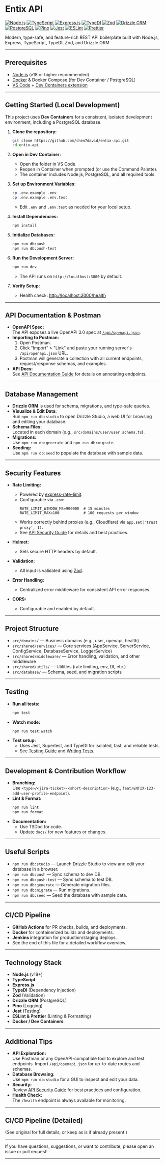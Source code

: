 # Entix API

[![Node.js](https://img.shields.io/badge/Node.js-18+-43853D?logo=node.js&logoColor=white)](https://nodejs.org/)
[![TypeScript](https://img.shields.io/badge/TypeScript-5.3+-3178C6?logo=typescript&logoColor=white)](https://www.typescriptlang.org/)
[![Express.js](https://img.shields.io/badge/Express.js-4.x-000000?logo=express&logoColor=white)](https://expressjs.com/)
[![TypeDI](https://img.shields.io/badge/TypeDI-0.10+-F16B75?logo=typedi&logoColor=white)](https://github.com/typestack/typedi)
[![Zod](https://img.shields.io/badge/Zod-3.x-3068b2?logo=zod&logoColor=white)](https://zod.dev/)
[![Drizzle ORM](https://img.shields.io/badge/Drizzle%20ORM-0.29+-C5F74F?logo=drizzle&logoColor=black)](https://orm.drizzle.team/)
[![PostgreSQL](https://img.shields.io/badge/PostgreSQL-14+-336791?logo=postgresql&logoColor=white)](https://www.postgresql.org/)
[![Pino](https://img.shields.io/badge/Pino-8.x-20A39E?logo=pino&logoColor=white)](https://getpino.io/)
[![Jest](https://img.shields.io/badge/Jest-29.x-C21325?logo=jest&logoColor=white)](https://jestjs.io/)
[![ESLint](https://img.shields.io/badge/ESLint-8.x-4B32C3?logo=eslint&logoColor=white)](https://eslint.org/)
[![Prettier](https://img.shields.io/badge/Prettier-3.x-F7B93E?logo=prettier&logoColor=black)](https://prettier.io/)

Modern, type-safe, and feature-rich REST API boilerplate built with Node.js, Express, TypeScript, TypeDI, Zod, and Drizzle ORM.

---

## Prerequisites

- [Node.js](https://nodejs.org/) (v18 or higher recommended)
- [Docker](https://www.docker.com/) & Docker Compose (for Dev Container / PostgreSQL)
- [VS Code](https://code.visualstudio.com/) + [Dev Containers extension](https://marketplace.visualstudio.com/items?itemName=ms-vscode-remote.remote-containers)

---

## Getting Started (Local Development)

This project uses **Dev Containers** for a consistent, isolated development environment, including a PostgreSQL database.

1. **Clone the repository:**

   ```bash
   git clone https://github.com/chen7david/entix-api.git
   cd entix-api
   ```

2. **Open in Dev Container:**

   - Open the folder in VS Code.
   - Reopen in Container when prompted (or use the Command Palette).
   - The container includes Node.js, PostgreSQL, and all required tools.

3. **Set up Environment Variables:**

   ```bash
   cp .env.example .env
   cp .env.example .env.test
   ```

   - Edit `.env` and `.env.test` as needed for your local setup.

4. **Install Dependencies:**

   ```bash
   npm install
   ```

5. **Initialize Databases:**

   ```bash
   npm run db:push
   npm run db:push-test
   ```

6. **Run the Development Server:**

   ```bash
   npm run dev
   ```

   - The API runs on `http://localhost:3000` by default.

7. **Verify Setup:**
   - Health check: [http://localhost:3000/health](http://localhost:3000/health)

---

## API Documentation & Postman

- **OpenAPI Spec:**  
  The API exposes a live OpenAPI 3.0 spec at [`/api/openapi.json`](http://localhost:3000/api/openapi.json).
- **Importing to Postman:**
  1. Open Postman.
  2. Click "Import" > "Link" and paste your running server's `/api/openapi.json` URL.
  3. Postman will generate a collection with all current endpoints, request/response schemas, and examples.
- **API Docs:**  
  See [API Documentation Guide](./docs/api-documentation.md) for details on annotating endpoints.

---

## Database Management

- **Drizzle ORM** is used for schema, migrations, and type-safe queries.
- **Visualize & Edit Data:**  
  Run `npm run db:studio` to open Drizzle Studio, a web UI for browsing and editing your database.
- **Schema Files:**  
  Located in each domain (e.g., `src/domains/user/user.schema.ts`).
- **Migrations:**  
  Use `npm run db:generate` and `npm run db:migrate`.
- **Seeding:**  
  Use `npm run db:seed` to populate the database with sample data.

---

## Security Features

- **Rate Limiting:**

  - Powered by [express-rate-limit](https://www.npmjs.com/package/express-rate-limit).
  - Configurable via `.env`:
    ```env
    RATE_LIMIT_WINDOW_MS=900000  # 15 minutes
    RATE_LIMIT_MAX=100           # 100 requests per window
    ```
  - Works correctly behind proxies (e.g., Cloudflare) via `app.set('trust proxy', 1)`.
  - See [API Security Guide](./docs/api-security.md) for details and best practices.

- **Helmet:**

  - Sets secure HTTP headers by default.

- **Validation:**

  - All input is validated using [Zod](https://zod.dev/).

- **Error Handling:**

  - Centralized error middleware for consistent API error responses.

- **CORS:**
  - Configurable and enabled by default.

---

## Project Structure

- `src/domains/` — Business domains (e.g., user, openapi, health)
- `src/shared/services/` — Core services (AppService, ServerService, ConfigService, DatabaseService, LoggerService)
- `src/shared/middleware/` — Error handling, validation, and other middleware
- `src/shared/utils/` — Utilities (rate limiting, env, DI, etc.)
- `src/database/` — Schema, seed, and migration scripts

---

## Testing

- **Run all tests:**
  ```bash
  npm test
  ```
- **Watch mode:**
  ```bash
  npm run test:watch
  ```
- **Test setup:**
  - Uses Jest, Supertest, and TypeDI for isolated, fast, and reliable tests.
  - See [Testing Guide](./docs/testing.md) and [Writing Tests](./docs/writing-tests.md).

---

## Development & Contribution Workflow

- **Branching:**  
  Use `<type>/<jira-ticket>-<short-description>` (e.g., `feat/ENTIX-123-add-user-profile-endpoint`).
- **Lint & Format:**
  ```bash
  npm run lint
  npm run format
  ```
- **Documentation:**
  - Use TSDoc for code.
  - Update `docs/` for new features or changes.

---

## Useful Scripts

- `npm run db:studio` — Launch Drizzle Studio to view and edit your database in a browser.
- `npm run db:push` — Sync schema to dev DB.
- `npm run db:push-test` — Sync schema to test DB.
- `npm run db:generate` — Generate migration files.
- `npm run db:migrate` — Run migrations.
- `npm run db:seed` — Seed the database with sample data.

---

## CI/CD Pipeline

- **GitHub Actions** for PR checks, builds, and deployments.
- **Docker** for containerized builds and deployments.
- **Jenkins** integration for production/staging deploys.
- See the end of this file for a detailed workflow overview.

---

## Technology Stack

- **Node.js** (v18+)
- **TypeScript**
- **Express.js**
- **TypeDI** (Dependency Injection)
- **Zod** (Validation)
- **Drizzle ORM** (PostgreSQL)
- **Pino** (Logging)
- **Jest** (Testing)
- **ESLint & Prettier** (Linting & Formatting)
- **Docker / Dev Containers**

---

## Additional Tips

- **API Exploration:**  
  Use Postman or any OpenAPI-compatible tool to explore and test endpoints. Import `/api/openapi.json` for up-to-date routes and schemas.
- **Database Browsing:**  
  Use `npm run db:studio` for a GUI to inspect and edit your data.
- **Security:**  
  Review [API Security Guide](./docs/api-security.md) for best practices and configuration.
- **Health Check:**  
  The `/health` endpoint is always available for monitoring.

---

## CI/CD Pipeline (Detailed)

(See original for full details, or keep as is if already present.)

---

If you have questions, suggestions, or want to contribute, please open an issue or pull request!

---
